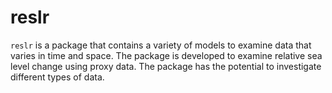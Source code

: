# reslr
 
`reslr` is a package that contains a variety of models to examine data that varies in time and space. The package is developed to examine relative sea level change using proxy data. The package has the potential to investigate different types of data.
